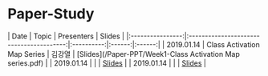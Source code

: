 # Paper-Study

|       Date       | Topic | Presenters | Slides |
|:----------------:|:----------------------------------------:|:----------:|:------:|:------:|
| 2019.01.14 | Class Activation Map Series | 김강열 | [Slides](/Paper-PPT/Week1-Class Activation Map series.pdf) |
| 2019.01.14 |  |  | [Slides](/Paper-PPT/) |
| 2019.01.14 |  |  | [Slides](/Paper-PPT/) |
